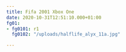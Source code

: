 ```yaml
---
title: Fifa 2001 Xbox One
date: 2020-10-31T12:51:10.000+01:00
fg01:
- fg0101: r1
  fg0102: "/uploads/halflife_alyx_11a.jpg"

---
```

